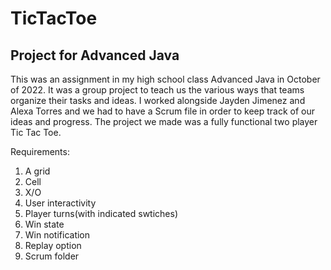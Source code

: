 # TicTacToe

## Project for Advanced Java

This was an assignment in my high school class Advanced Java in October of 2022. It was a group project to teach
us the various ways that teams organize their tasks and ideas. I worked alongside Jayden Jimenez and Alexa Torres 
and we had to have a Scrum file in order to keep track of our ideas and progress. The project we made was a fully
functional two player Tic Tac Toe.

Requirements:
1) A grid
2) Cell
3) X/O
4) User interactivity
5) Player turns(with indicated swtiches)
6) Win state
7) Win notification
8) Replay option
9) Scrum folder

